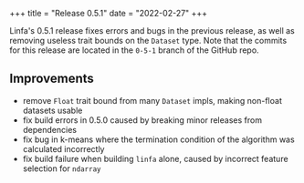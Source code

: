 +++
title = "Release 0.5.1"
date = "2022-02-27"
+++

Linfa's 0.5.1 release fixes errors and bugs in the previous release, as well as removing useless trait bounds on the `Dataset` type. Note that the commits for this release are located in the `0-5-1` branch of the GitHub repo.

## Improvements

 * remove `Float` trait bound from many `Dataset` impls, making non-float datasets usable
 * fix build errors in 0.5.0 caused by breaking minor releases from dependencies
 * fix bug in k-means where the termination condition of the algorithm was calculated incorrectly
 * fix build failure when building `linfa` alone, caused by incorrect feature selection for `ndarray`
